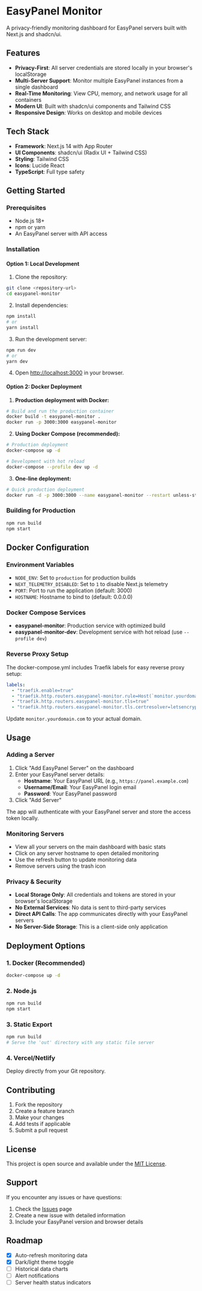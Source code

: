 # EasyPanel Monitor

A privacy-friendly monitoring dashboard for EasyPanel servers built with Next.js and shadcn/ui.

## Features

- **Privacy-First**: All server credentials are stored locally in your browser's localStorage
- **Multi-Server Support**: Monitor multiple EasyPanel instances from a single dashboard
- **Real-Time Monitoring**: View CPU, memory, and network usage for all containers
- **Modern UI**: Built with shadcn/ui components and Tailwind CSS
- **Responsive Design**: Works on desktop and mobile devices

## Tech Stack

- **Framework**: Next.js 14 with App Router
- **UI Components**: shadcn/ui (Radix UI + Tailwind CSS)
- **Styling**: Tailwind CSS
- **Icons**: Lucide React
- **TypeScript**: Full type safety

## Getting Started

### Prerequisites

- Node.js 18+ 
- npm or yarn
- An EasyPanel server with API access

### Installation

#### Option 1: Local Development

1. Clone the repository:
```bash
git clone <repository-url>
cd easypanel-monitor
```

2. Install dependencies:
```bash
npm install
# or
yarn install
```

3. Run the development server:
```bash
npm run dev
# or
yarn dev
```

4. Open [http://localhost:3000](http://localhost:3000) in your browser.

#### Option 2: Docker Deployment

1. **Production deployment with Docker:**
```bash
# Build and run the production container
docker build -t easypanel-monitor .
docker run -p 3000:3000 easypanel-monitor
```

2. **Using Docker Compose (recommended):**
```bash
# Production deployment
docker-compose up -d

# Development with hot reload
docker-compose --profile dev up -d
```

3. **One-line deployment:**
```bash
# Quick production deployment
docker run -d -p 3000:3000 --name easypanel-monitor --restart unless-stopped easypanel-monitor
```

### Building for Production

```bash
npm run build
npm start
```

## Docker Configuration

### Environment Variables

- `NODE_ENV`: Set to `production` for production builds
- `NEXT_TELEMETRY_DISABLED`: Set to `1` to disable Next.js telemetry
- `PORT`: Port to run the application (default: 3000)
- `HOSTNAME`: Hostname to bind to (default: 0.0.0.0)

### Docker Compose Services

- **easypanel-monitor**: Production service with optimized build
- **easypanel-monitor-dev**: Development service with hot reload (use `--profile dev`)

### Reverse Proxy Setup

The docker-compose.yml includes Traefik labels for easy reverse proxy setup:

```yaml
labels:
  - "traefik.enable=true"
  - "traefik.http.routers.easypanel-monitor.rule=Host(`monitor.yourdomain.com`)"
  - "traefik.http.routers.easypanel-monitor.tls=true"
  - "traefik.http.routers.easypanel-monitor.tls.certresolver=letsencrypt"
```

Update `monitor.yourdomain.com` to your actual domain.

## Usage

### Adding a Server

1. Click "Add EasyPanel Server" on the dashboard
2. Enter your EasyPanel server details:
   - **Hostname**: Your EasyPanel URL (e.g., `https://panel.example.com`)
   - **Username/Email**: Your EasyPanel login email
   - **Password**: Your EasyPanel password
3. Click "Add Server"

The app will authenticate with your EasyPanel server and store the access token locally.

### Monitoring Servers

- View all your servers on the main dashboard with basic stats
- Click on any server hostname to open detailed monitoring
- Use the refresh button to update monitoring data
- Remove servers using the trash icon

### Privacy & Security

- **Local Storage Only**: All credentials and tokens are stored in your browser's localStorage
- **No External Services**: No data is sent to third-party services
- **Direct API Calls**: The app communicates directly with your EasyPanel servers
- **No Server-Side Storage**: This is a client-side only application



## Deployment Options

### 1. Docker (Recommended)
```bash
docker-compose up -d
```

### 2. Node.js
```bash
npm run build
npm start
```

### 3. Static Export
```bash
npm run build
# Serve the 'out' directory with any static file server
```

### 4. Vercel/Netlify
Deploy directly from your Git repository.

## Contributing

1. Fork the repository
2. Create a feature branch
3. Make your changes
4. Add tests if applicable
5. Submit a pull request

## License

This project is open source and available under the [MIT License](LICENSE).

## Support

If you encounter any issues or have questions:

1. Check the [Issues](../../issues) page
2. Create a new issue with detailed information
3. Include your EasyPanel version and browser details

## Roadmap

- [x] Auto-refresh monitoring data
- [x] Dark/light theme toggle
- [ ] Historical data charts
- [ ] Alert notifications
- [ ] Server health status indicators 